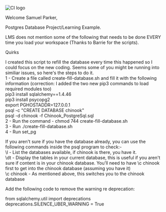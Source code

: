 ![CI logo](https://codeinstitute.s3.amazonaws.com/fullstack/ci_logo_small.png)

Welcome Samuel Parker,

Postgres Database Project/Learning Example. 

LMS does not mention some of the following that needs to be done EVERY time you load your workspace (Thanks to Barrie for the scripts). 

Quirks

I created this script to refill the database every time this happened so I could focus on the new coding. Seems some of you might be running into similiar issues, so here's the steps to do it.\
1 - Create a file called create-fill-database.sh and fill it with the following information (correction: I added the two new pip3 commands to load required modules too) \
pip3 install sqlalchemy==1.4.46 \
pip3 install psycopg2 \
export PGHOSTADDR=127.0.0.1 \
psql -c "CREATE DATABASE chinook" \
psql -d chinook -f Chinook_PostgreSql.sql \
2 - Run the command - chmod 744 create-fill-database.sh \
3 - Run ./create-fill-database.sh \
4 - Run set_pg 


If you aren't sure if you have the database already, you can use the following commands inside the psql program to check:- \
\l - List the databases available, if chinook is there, you have it. \
\dt - Display the tables in your current database, this is useful if you aren't sure if content is in your chinook database. You'll need to have \c chinook first to get into the chinook database (assuming you have it) \
\c chinook - As mentioned above, this switches you to the chinook database 


Add the following code to remove the warning re deprecation:

from sqlalchemy.util import deprecations
deprecations.SILENCE_UBER_WARNING = True
